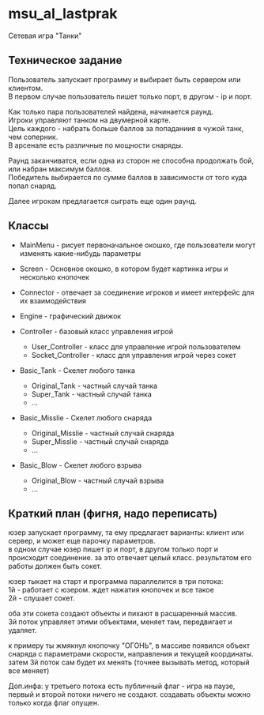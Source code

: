 # msu_al_lastprak

Сетевая игра "Танки"
## Техническое задание

Пользователь запускает программу и выбирает быть сервером или клиентом.  
В первом случае пользователь пишет только порт, в другом - ip и порт.  

Как только пара пользователей найдена, начинается раунд.  
Игроки управляют танком на двумерной карте.  
Цель каждого - набрать больше баллов за попаданиия в чужой танк, чем соперник.  
В арсенале есть различные по мощности снаряды.  

Раунд заканчиватся, если одна из сторон не способна продолжать бой, или набран максимум баллов.  
Победитель выбирается по сумме баллов в зависимости от того куда попал снаряд.  

Далее игрокам предлагается сыграть еще один раунд.  

## Классы
* MainMenu - рисует первоначальное окошко, где пользователи могут изменять какие-нибудь параметры  
* Screen - Основное окошко, в котором будет картинка игры и несколько кнопочек
* Connector - отвечает за соединение игроков и имеет интерфейс для их взаимодействия  
* Engine - графический движок  
* Controller - базовый класс управления игрой  
    * User_Controller - класс для управление игрой пользователем  
    * Socket_Controller - класс для управления игрой через сокет  

* Basic_Tank - Скелет любого танка  
    * Original_Tank - частный случай танка  
    * Super_Tank - частный случай танка  
    * ...  
* Basic_Misslie - Скелет любого снаряда  
    * Original_Misslie - частный случай снаряда  
    * Super_Misslie - частный случай снаряда  
    * ...  
* Basic_Blow - Скелет любого взрыва  
    * Original_Blow - частный случай взрыва  
    * ...  

## Краткий план (фигня, надо переписать)  
юзер запускает программу, та ему предлагает варианты: клиент или сервер, и может еще парочку параметров.  
в одном случае юзер пишет ip и порт, в другом только порт и происходит соединение. за это отвечает целый класс. результатом его работы должен быть сокет.  

юзер тыкает на старт и программа параллелится в три потока:  
1й - работает с юзером. ждет нажатия кнопочек и все такое  
2й - слушает сокет.  

оба эти сокета создают объекты и пихают в расшаренный массив.  
3й поток управляет этими объектами, меняет там, передвигает и удаляет.  

к примеру ты жмякнул кнопочку "ОГОНЬ", в массиве появился объект снаряда с параметрами скорости, направления и текущей координаты.  
затем 3й поток сам будет их менять (точнее вызывать метод, который все меняет)  

Доп.инфа: у третьего потока есть публичный флаг - игра на паузе, первый и второй потоки ничего не создают. создавать объекты можно только когда флаг опущен.  
